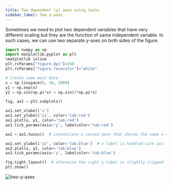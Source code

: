 ```yaml
---
title: Two dependent (y) axes using twinx
sidebar_label: Two y-axes
---
```

Sometimes we need to plot two dependent variables that have very different
scaling but they are the function of same independent variable. In such cases,
we can use two separate y-axes on both sides of the figure.

```python showLineNumbers
import numpy as np
import matplotlib.pyplot as plt
%matplotlib inline
plt.rcParams["figure.dpi"]=150
plt.rcParams["figure.facecolor"]="white"

# Create some mock data
x = np.linspace(0, 10, 1000)
y1 = np.exp(x)
y2 = np.sin(np.pi*x) + np.sin(2*np.pi*x)

fig, ax1 = plt.subplots()

ax1.set_xlabel('x')
ax1.set_ylabel('y1', color='tab:red')
ax1.plot(x, y1, color='tab:red')
ax1.tick_params(axis='y', labelcolor='tab:red')

ax2 = ax1.twinx()  # instantiate a second axes that shares the same x-axis

ax2.set_ylabel('y2', color='tab:blue')  # x-label is handled with ax1
ax2.plot(x, y2, color='tab:blue')
ax2.tick_params(axis='y', labelcolor='tab:blue')

fig.tight_layout()  # otherwise the right y-label is slightly clipped
plt.show()
```

<picture>
  <source type="image/webp" srcSet={require("/img/two-y-axes.webp").default} />
  <img src={require("/img/two-y-axes.png").default} alt="two-y-axes" />
</picture>
